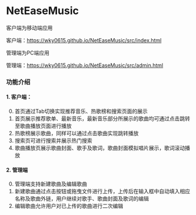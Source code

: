 # NetEaseMusic
客户端为移动端应用

客户端：https://wky0615.github.io/NetEaseMusic/src/index.html

管理端为PC端应用

管理端：https://wky0615.github.io/NetEaseMusic/src/admin.html
### 功能介绍
#### 1. 客户端：
0. 首页通过Tab切换实现推荐音乐、热歌榜和搜索页面的展示
1. 首页展示推荐歌单、最新音乐，最新音乐部分所展示的歌曲均可通过点击跳转至歌曲播放页面进行播放
2. 热歌榜展示歌曲，同样可以通过点击歌曲实现跳转播放
3. 搜索页可进行搜索并展示热门搜索
4. 歌曲播放页展示歌曲封面、歌手及歌词，歌曲封面模拟唱片展示，歌词滚动播放
#### 2. 管理端
0. 管理端支持新建歌曲及编辑歌曲
1. 新建歌曲通过点击按钮或拖曳文件进行上传，上传后在输入框中自动填入相应名称及歌曲外链，用户继续对歌手、歌曲封面及歌词的编辑
2. 编辑歌曲允许用户对已上传的歌曲进行二次编辑